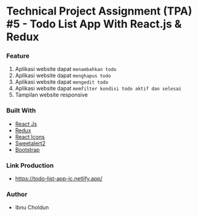 # Technical Project Assignment (TPA) #5 - Todo List App With React.js & Redux

### Feature

1. Aplikasi website dapat `menambahkan todo`
2. Aplikasi website dapat `menghapus todo`
3. Aplikasi website dapat `mengedit todo`
4. Aplikasi website dapat `memfilter kondisi todo aktif dan selesai`
5. Tampilan website responsive

### Built With
- [React Js](https://reactjs.org/)
- [Redux](https://redux.js.org/)
- [React Icons](https://react-icons.github.io/react-icons/)
- [Sweetalert2](https://sweetalert2.github.io/)
- [Bootstrap](https://getbootstrap.com/)

### Link Production
- https://todo-list-app-ic.netlify.app/

### Author
- Ibnu Choldun
